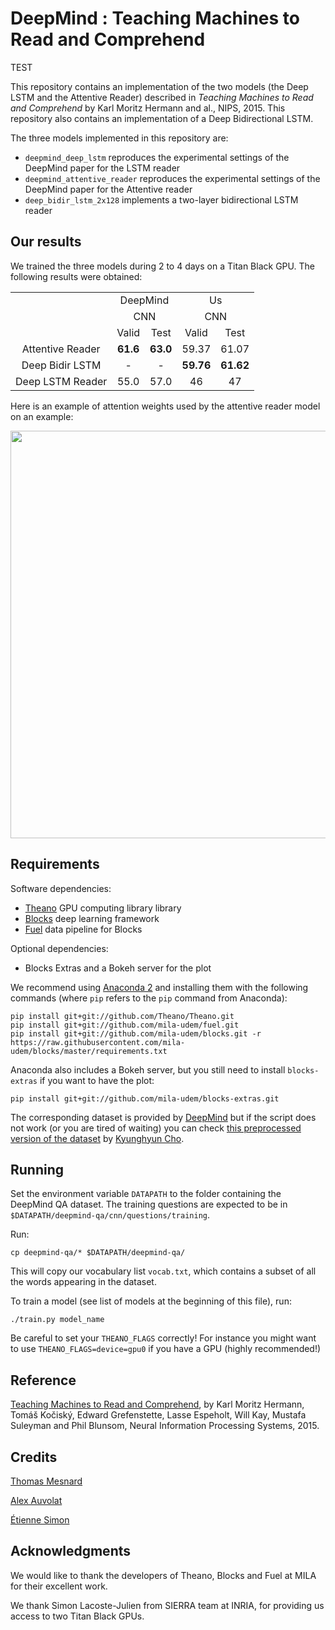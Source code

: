 DeepMind : Teaching Machines to Read and Comprehend
=========================================
TEST

This repository contains an implementation of the two models (the Deep LSTM and the Attentive Reader) described in *Teaching Machines to Read and Comprehend* by Karl Moritz Hermann and al., NIPS, 2015. This repository also contains an implementation of a Deep Bidirectional LSTM. 

The three models implemented in this repository are:

- `deepmind_deep_lstm` reproduces the experimental settings of the DeepMind paper for the LSTM reader
- `deepmind_attentive_reader` reproduces the experimental settings of the DeepMind paper for the Attentive reader
- `deep_bidir_lstm_2x128` implements a two-layer bidirectional LSTM reader

## Our results

We trained the three models during 2 to 4 days on a Titan Black GPU. The following results were obtained:


<table width="416" cellpadding="2" cellspacing="2">
<tr>
<td valign="top" align="center"> </td>
<td colspan="2" valign="top" align="center">DeepMind </td>
<td colspan="2" valign="top" align="center">Us </td>
</tr>
<tr>
<td valign="top" align="center"> </td>
<td colspan="2" valign="top" align="center">CNN </td>
<td colspan="2" valign="top" align="center">CNN </td>
</tr>
<tr>
<td valign="top" align="center"> </td>
<td valign="top" align="center">Valid </td>
<td valign="top" align="center">Test </td>
<td valign="top" align="center">Valid </td>
<td valign="top" align="center">Test </td>
</tr>
<tr>
<td valign="top" align="center">Attentive Reader </td>
<td valign="top" align="center"><b>61.6</b> </td>
<td valign="top" align="center"><b>63.0</b> </td>
<td valign="top" align="center">59.37 </td>
<td valign="top" align="center">61.07 </td>
</tr>
<tr>
<td valign="top" align="center">Deep Bidir LSTM </td>
<td valign="top" align="center">- </td>
<td valign="top" align="center">- </td>
<td valign="top" align="center"><b>59.76</b> </td>
<td valign="top" align="center"><b>61.62</b> </td>
</tr>
<tr>
<td valign="top" align="center">Deep LSTM Reader</td>
<td valign="top" align="center">55.0</td>
<td valign="top" align="center">57.0</td>
<td valign="top" align="center">46</td>
<td valign="top" align="center">47</td>
</tr>
</table>

Here is an example of attention weights used by the attentive reader model on an example:

<img src="https://raw.githubusercontent.com/thomasmesnard/DeepMind-Teaching-Machines-to-Read-and-Comprehend/master/doc/attention_weights_example.png" width="816px" height="652px" />


## Requirements

Software dependencies:

* [Theano](https://github.com/Theano/Theano) GPU computing library library
* [Blocks](https://github.com/mila-udem/blocks) deep learning framework 
* [Fuel](https://github.com/mila-udem/fuel) data pipeline for Blocks

Optional dependencies:

* Blocks Extras and a Bokeh server for the plot

We recommend using [Anaconda 2](https://www.continuum.io/downloads) and installing them with the following commands (where `pip` refers to the `pip` command from Anaconda):

    pip install git+git://github.com/Theano/Theano.git
    pip install git+git://github.com/mila-udem/fuel.git
    pip install git+git://github.com/mila-udem/blocks.git -r https://raw.githubusercontent.com/mila-udem/blocks/master/requirements.txt

Anaconda also includes a Bokeh server, but you still need to install `blocks-extras` if you want to have the plot:

    pip install git+git://github.com/mila-udem/blocks-extras.git

The corresponding dataset is provided by [DeepMind](https://github.com/deepmind/rc-data) but if the script does not work (or you are tired of waiting) you can check [this preprocessed version of the dataset](http://cs.nyu.edu/~kcho/DMQA/) by [Kyunghyun Cho](http://www.kyunghyuncho.me/).


## Running

Set the environment variable `DATAPATH` to the folder containing the DeepMind QA dataset. The training questions are expected to be in `$DATAPATH/deepmind-qa/cnn/questions/training`.

Run:

    cp deepmind-qa/* $DATAPATH/deepmind-qa/

This will copy our vocabulary list `vocab.txt`, which contains a subset of all the words appearing in the dataset.

To train a model (see list of models at the beginning of this file), run:

    ./train.py model_name

Be careful to set your `THEANO_FLAGS` correctly! For instance you might want to use `THEANO_FLAGS=device=gpu0` if you have a GPU (highly recommended!)


## Reference

[Teaching Machines to Read and Comprehend](https://papers.nips.cc/paper/5945-teaching-machines-to-read-and-comprehend.pdf), by Karl Moritz Hermann, Tomáš Kočiský, Edward Grefenstette, Lasse Espeholt, Will Kay, Mustafa Suleyman and Phil Blunsom, Neural Information Processing Systems, 2015.


## Credits

[Thomas Mesnard](https://github.com/thomasmesnard)

[Alex Auvolat](https://github.com/Alexis211)

[Étienne Simon](https://github.com/ejls)


## Acknowledgments

We would like to thank the developers of Theano, Blocks and Fuel at MILA for their excellent work.

We thank Simon Lacoste-Julien from SIERRA team at INRIA, for providing us access to two Titan Black GPUs.


